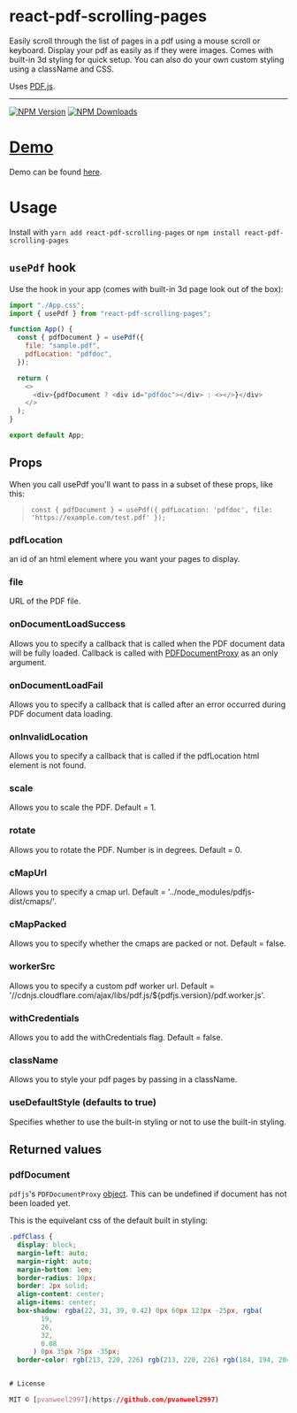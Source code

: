 # react-pdf-scrolling-pages

Easily scroll through the list of pages in a pdf using a mouse scroll or keyboard. Display your pdf as easily
as if they were images. Comes with built-in 3d styling for quick setup. You can also do your own custom styling
using a className and CSS.

Uses [PDF.js](http://mozilla.github.io/pdf.js/).

---

[![NPM Version](https://img.shields.io/npm/v/react-pdf-scrolling-pages.svg?style=flat-square)](https://www.npmjs.com/package/react-pdf-scrolling-pages)
[![NPM Downloads](https://img.shields.io/npm/dm/react-pdf-scrolling-pages.svg?style=flat-square)](https://www.npmjs.com/package/react-pdf-scrolling-pages)

# [Demo](https://react-app-all-pages-sample.onrender.com/)

Demo can be found [here](https://react-app-all-pages-sample.onrender.com/).

# Usage

Install with `yarn add react-pdf-scrolling-pages` or
`npm install react-pdf-scrolling-pages `

## `usePdf` hook

Use the hook in your app (comes with built-in 3d page look out of the box):

```js
import "./App.css";
import { usePdf } from "react-pdf-scrolling-pages";

function App() {
  const { pdfDocument } = usePdf({
    file: "sample.pdf",
    pdfLocation: "pdfdoc",
  });

  return (
    <>
      <div>{pdfDocument ? <div id="pdfdoc"></div> : <></>}</div>
    </>
  );
}

export default App;
```

## Props

When you call usePdf you'll want to pass in a subset of these props, like this:

> `const { pdfDocument } = usePdf({ pdfLocation: 'pdfdoc', file: 'https://example.com/test.pdf' });`

### pdfLocation

an id of an html element where you want your pages to display.

### file

URL of the PDF file.

### onDocumentLoadSuccess

Allows you to specify a callback that is called when the PDF document data will be fully loaded.
Callback is called with [PDFDocumentProxy](https://github.com/mozilla/pdf.js/blob/master/src/display/api.js#L579)
as an only argument.

### onDocumentLoadFail

Allows you to specify a callback that is called after an error occurred during PDF document data loading.

### onInvalidLocation

Allows you to specify a callback that is called if the pdfLocation html element is not found.

### scale

Allows you to scale the PDF. Default = 1.

### rotate

Allows you to rotate the PDF. Number is in degrees. Default = 0.

### cMapUrl

Allows you to specify a cmap url. Default = '../node_modules/pdfjs-dist/cmaps/'.

### cMapPacked

Allows you to specify whether the cmaps are packed or not. Default = false.

### workerSrc

Allows you to specify a custom pdf worker url. Default = '//cdnjs.cloudflare.com/ajax/libs/pdf.js/\${pdfjs.version}/pdf.worker.js'.

### withCredentials

Allows you to add the withCredentials flag. Default = false.

### className

Allows you to style your pdf pages by passing in a className.

### useDefaultStyle (defaults to true)

Specifies whether to use the built-in styling or not to use the built-in styling.

## Returned values

### pdfDocument

`pdfjs`'s `PDFDocumentProxy` [object](https://github.com/mozilla/pdf.js/blob/master/src/display/api.js#L579).
This can be undefined if document has not been loaded yet.

This is the equivelant css of the default built in styling:

```css
.pdfClass {
  display: block;
  margin-left: auto;
  margin-right: auto;
  margin-bottom: 1em;
  border-radius: 10px;
  border: 2px solid;
  align-content: center;
  align-items: center;
  box-shadow: rgba(22, 31, 39, 0.42) 0px 60px 123px -25px, rgba(
        19,
        26,
        32,
        0.08
      ) 0px 35px 75px -35px;
  border-color: rgb(213, 220, 226) rgb(213, 220, 226) rgb(184, 194, 204);


# License

MIT © [pvanweel2997](https://github.com/pvanweel2997)
```
